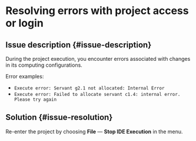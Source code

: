 # Resolving errors with project access or login


## Issue description {#issue-description}

During the project execution, you encounter errors associated with changes in its computing configurations.

Error examples:
* `Execute error: Servant g2.1 not allocated: Internal Error`
* `Execute error: Failed to allocate servant c1.4: internal error. Please try again`

## Solution {#issue-resolution}

Re-enter the project by choosing **File** — **Stop IDE Execution** in the menu.